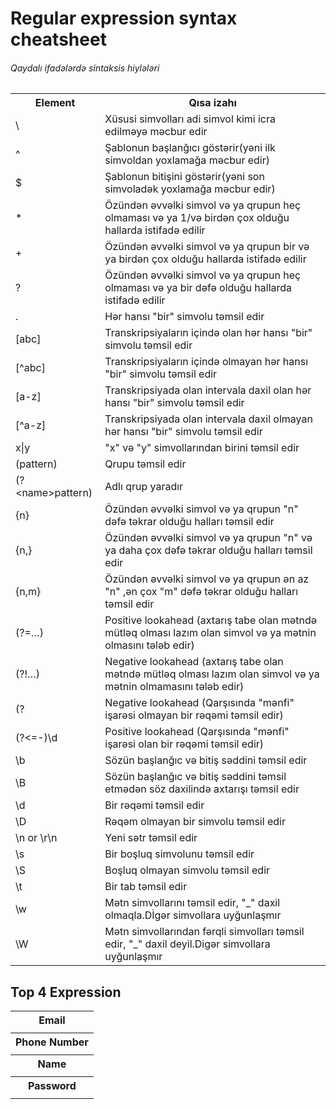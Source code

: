 # Regular expression syntax cheatsheet
###### Qaydalı ifadələrdə sintaksis hiylələri

<table>
<tbody>
<tr>
<th>Element</th>
<th>Qısa izahı</th>
</tr>
<tr>
<td>\</td>
<td>Xüsusi simvolları adi simvol kimi icra edilməyə məcbur edir</td>
</tr>
<tr>
<td>^</td>
<td>Şablonun başlanğıcı göstərir(yəni ilk simvoldan yoxlamağa məcbur edir)</td>
</tr>
<tr>
<td>$</td>
<td>Şablonun bitişini göstərir(yəni son simvoladək yoxlamağa məcbur edir)</td>
</tr>
<tr>
<td>*</td>
<td>Özündən əvvəlki simvol və ya qrupun heç olmaması və ya 1/və birdən çox olduğu hallarda istifadə edilir</td>
</tr>
<tr>
<td>+</td>
<td>Özündən əvvəlki simvol və ya qrupun bir və ya birdən çox olduğu hallarda istifadə edilir</td>
</tr>
<tr>
<td>?</td>
<td>Özündən əvvəlki simvol və ya qrupun heç olmaması və ya bir dəfə olduğu hallarda istifadə edilir</td>
</tr>
<tr>
<td>.</td>
<td>Hər hansı "bir" simvolu təmsil edir</td>
</tr>
<tr>
<td>[abc]</td>
<td>Transkripsiyaların içində olan hər hansı "bir" simvolu təmsil edir</td>
</tr>
<tr>
<td>[^abc]</td>
<td>Transkripsiyaların içində olmayan hər hansı "bir" simvolu təmsil edir</td>
</tr>
<tr>
<td>[a-z]</td>
<td>Transkripsiyada olan intervala daxil olan hər hansı "bir" simvolu təmsil edir</td>
</tr>
<tr>
<td>[^a-z]</td>
<td>Transkripsiyada olan intervala daxil olmayan hər hansı "bir" simvolu təmsil edir</td>
</tr>
<tr>
<td>x|y</td>
<td>"x" və "y" simvollarından birini təmsil edir </td>
</tr>
<tr>
<td>(pattern)</td>
<td>Qrupu təmsil edir</td>
</tr>
<tr>
<td>(?&lt;name&gt;pattern)</td>
<td>Adlı qrup yaradır</td>
</tr>
<tr>
<td>{n}</td>
<td>Özündən əvvəlki simvol və ya qrupun "n" dəfə təkrar olduğu halları təmsil edir</td>
</tr>
<tr>
<td>{n,}</td>
<td>Özündən əvvəlki simvol və ya qrupun "n" və ya daha çox dəfə təkrar olduğu halları təmsil edir</td>
</tr>
<tr>
<td>{n,m}</td>
<td>Özündən əvvəlki simvol və ya qrupun ən az "n" ,ən çox "m" dəfə təkrar olduğu halları təmsil edir</td>
</tr>
<tr>
<td>(?=…)</td>
<td>Positive lookahead (axtarış tabe olan mətndə mütləq olması lazım olan simvol və ya mətnin olmasını tələb edir)</td>
</tr>
<tr>
<td>(?!…)</td>
<td>Negative lookahead (axtarış tabe olan mətndə mütləq olması lazım olan simvol və ya mətnin olmamasını tələb edir)</td>
</tr>
<tr>
<td>(?<!-)\d</td>
<td>Negative lookahead (Qarşısında "mənfi" işarəsi olmayan bir rəqəmi təmsil edir)</td>
</tr>
<tr>
<td>(?<=-)\d</td>
<td>Positive lookahead (Qarşısında "mənfi" işarəsi olan bir rəqəmi təmsil edir)</td>
</tr>
<tr>
<td>\b</td>
<td>Sözün başlanğıc və bitiş səddini təmsil edir</td>
</tr>
<tr>
<td>\B</td>
<td>Sözün başlanğıc və bitiş səddini təmsil etmədən söz daxilində axtarışı təmsil edir</td>
</tr>
<tr>
<td>\d</td>
<td>Bir rəqəmi təmsil edir</td>
</tr>
<tr>
<td>\D</td>
<td>Rəqəm olmayan bir simvolu təmsil edir</td>
</tr>
<tr>
<td>\n  or \r\n</td>
<td>Yeni sətr təmsil edir</td>
</tr>
<tr>
<td>\s</td>
<td>Bir boşluq simvolunu təmsil edir</td>
</tr>
<tr>
<td>\S</td>
<td>Boşluq olmayan simvolu təmsil edir</td>
</tr>
<tr>
<td>\t</td>
<td>Bir tab təmsil edir</td>
</tr>
<tr>
<td>\w</td>
<td>Mətn simvollarını təmsil edir, "_" daxil olmaqla.Dİgər simvollara uyğunlaşmır</td>
</tr>
<tr>
<td>\W</td>
<td>Mətn simvollarından fərqli simvolları təmsil edir, "_" daxil deyil.Digər simvollara uyğunlaşmır</td>
</tr>
</tbody>
</table>



<h2>Top 4 Expression</h2>
<table>
    <tbody>
        <tr>
            <th>
                Email
            </th>
        </tr>
        <tr>
            <td>
            </td>
        </tr>
        
<tr>
        <th>
                Phone Number
            </th>
        </tr>
        <tr>
            <td>
            </td>
        </tr>
        
<tr>
            <th>
                Name
            </th>
        </tr>
        <tr>
            <td>
            </td>
        </tr>
        
<tr>
            <th>
                Password
            </th>
        </tr>
        <tr>
            <td>
            </td>
        </tr>
    </tbody>
</table>